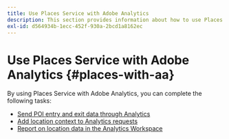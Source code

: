 ```yaml
---
title: Use Places Service with Adobe Analytics
description: This section provides information about how to use Places Service with Adobe Analytics.
exl-id: d564934b-1ecc-452f-930a-2bcd1a8162ec
---
```

# Use Places Service with Adobe Analytics {#places-with-aa}

By using Places Service with Adobe Analytics, you can complete the following tasks:

* [Send POI entry and exit data through Analytics](/help/use-places-with-other-solutions/places-adobe-analytics/use-places-adobe-analytics.md)
* [Add location context to Analytics requests](/help/use-places-with-other-solutions/places-adobe-analytics/run-reports-aa-places-data.md)
* [Report on location data in the Analytics Workspace](/help/use-places-with-other-solutions/places-adobe-analytics/run-reports-aa-places-data.md)

